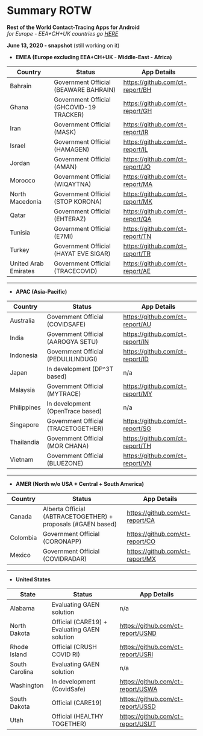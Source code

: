 # Summary ROTW

**Rest of the World Contact-Tracing Apps for Android** \
_for Europe - EEA+CH+UK countries go [HERE](https://github.com/ct-report/summary)_

**June 13, 2020 - snapshot** (still working on it)

- **EMEA (Europe excluding EEA+CH+UK - Middle-East - Africa)**

Country | Status | App Details
--------|--------|------------
Bahrain | Government Official (BEAWARE BAHRAIN) | https://github.com/ct-report/BH
Ghana | Government Official (GHCOVID-19 TRACKER) | https://github.com/ct-report/GH
Iran | Government Official (MASK) | https://github.com/ct-report/IR
Israel | Government Official (HAMAGEN) | https://github.com/ct-report/IL
Jordan | Government Official (AMAN) | https://github.com/ct-report/JO
Morocco | Government Official (WIQAYTNA) | https://github.com/ct-report/MA
North Macedonia | Government Official (STOP KORONA) | https://github.com/ct-report/MK
Qatar | Government Official (EHTERAZ) | https://github.com/ct-report/QA
Tunisia | Government Official (E7MI) | https://github.com/ct-report/TN
Turkey | Government Official (HAYAT EVE SIGAR) | https://github.com/ct-report/TR
United Arab Emirates | Government Official (TRACECOVID) | https://github.com/ct-report/AE

-------------------------------------

- **APAC (Asia-Pacific)**

Country | Status | App Details
--------|--------|------------
Australia | Government Official (COVIDSAFE) | https://github.com/ct-report/AU
India | Government Official (AAROGYA SETU) | https://github.com/ct-report/IN
Indonesia | Government Official (PEDULILINDUGI) | https://github.com/ct-report/ID
Japan | In development (DP^3T based) | n/a
Malaysia | Government Official (MYTRACE) | https://github.com/ct-report/MY
Philippines | In development (OpenTrace based) | n/a
Singapore | Government Official (TRACETOGETHER) | https://github.com/ct-report/SG
Thailandia | Government Official (MOR CHANA) | https://github.com/ct-report/TH
Vietnam | Government Official (BLUEZONE) | https://github.com/ct-report/VN

-------------------------------------

- **AMER (North w/o USA + Central + South America)**

Country | Status | App Details
--------|--------|------------
Canada | Alberta Official (ABTRACETOGETHER) + proposals (#GAEN based) | https://github.com/ct-report/CA
Colombia | Government Official (CORONAPP) | https://github.com/ct-report/CO
Mexico | Government Official (COVIDRADAR) | https://github.com/ct-report/MX

-------------------------------------

- **United States**

State | Status | App Details
------|--------|------------
Alabama | Evaluating GAEN solution | n/a
North Dakota | Official (CARE19) + Evaluating GAEN solution | https://github.com/ct-report/USND
Rhode Island | Official (CRUSH COVID RI) | https://github.com/ct-report/USRI
South Carolina | Evaluating GAEN solution | n/a
Washington | In development (CovidSafe) | https://github.com/ct-report/USWA
South Dakota | Official (CARE19) | https://github.com/ct-report/USSD
Utah | Official (HEALTHY TOGETHER) | https://github.com/ct-report/USUT

